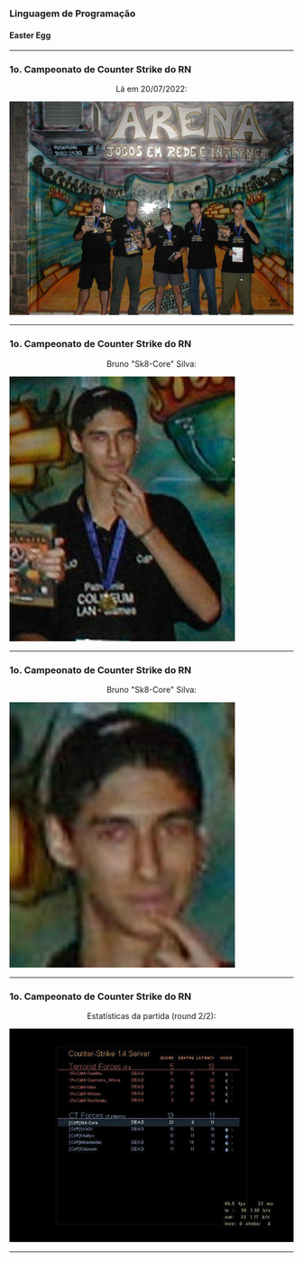 ### Linguagem de Programação
#### Easter Egg
---

### 1o. Campeonato de Counter Strike do RN

<p style="text-align:center">Lá em 20/07/2022:</p>

<img src="img/cs_premiacao.jpg" width=960/>

---

### 1o. Campeonato de Counter Strike do RN

<p style="text-align:center">Bruno "Sk8-Core" Silva:</p>

<img src="img/cs_bruno1.jpg" width=400/>

---

### 1o. Campeonato de Counter Strike do RN

<p style="text-align:center">Bruno "Sk8-Core" Silva:</p>

<img src="img/cs_bruno2.jpg" width=400/>

---

### 1o. Campeonato de Counter Strike do RN

<p style="text-align:center">Estatísticas da partida (round 2/2):</p>

<img src="img/cs_stats.jpg" width=640/>

---
